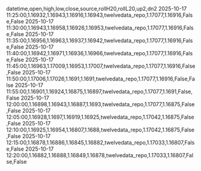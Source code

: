 datetime,open,high,low,close,source,rollH20,rollL20,up2,dn2
2025-10-17 11:25:00,1.16932,1.16943,1.16916,1.16943,twelvedata_repo,1.17077,1.16916,False,False
2025-10-17 11:30:00,1.16943,1.16958,1.16926,1.16953,twelvedata_repo,1.17077,1.16916,False,False
2025-10-17 11:35:00,1.16956,1.16963,1.16937,1.16942,twelvedata_repo,1.17077,1.16916,False,False
2025-10-17 11:40:00,1.16942,1.16971,1.16936,1.16966,twelvedata_repo,1.17077,1.16916,False,False
2025-10-17 11:45:00,1.16963,1.17009,1.16953,1.17007,twelvedata_repo,1.17077,1.16916,False,False
2025-10-17 11:50:00,1.17006,1.17026,1.1691,1.1691,twelvedata_repo,1.17077,1.16916,False,False
2025-10-17 11:55:00,1.16901,1.16924,1.16875,1.16897,twelvedata_repo,1.17077,1.1691,False,False
2025-10-17 12:00:00,1.16898,1.16943,1.16887,1.1693,twelvedata_repo,1.17077,1.16875,False,False
2025-10-17 12:05:00,1.16928,1.1697,1.16919,1.16925,twelvedata_repo,1.17042,1.16875,False,False
2025-10-17 12:10:00,1.16925,1.16954,1.16807,1.1688,twelvedata_repo,1.17042,1.16875,False,False
2025-10-17 12:15:00,1.16878,1.16886,1.16845,1.16882,twelvedata_repo,1.17033,1.16807,False,False
2025-10-17 12:20:00,1.16882,1.16888,1.16849,1.16878,twelvedata_repo,1.17033,1.16807,False,False
